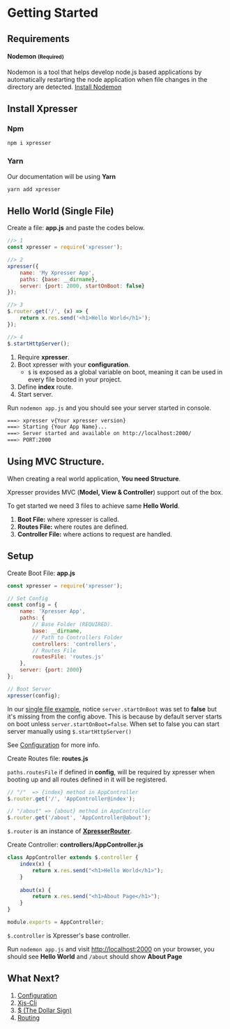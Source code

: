 # Getting Started

## Requirements

#### Nodemon <small>(Required)</small>
Nodemon is a tool that helps develop node.js based applications by automatically restarting the node application when file changes in the directory are detected.
[Install Nodemon](https://www.npmjs.com/package/nodemon)

## Install Xpresser
### Npm
```sh
npm i xpresser
```
### Yarn
Our documentation will be using **Yarn**
```sh
yarn add xpresser
```

## Hello World (Single File)
Create a file: **app.js** and paste the codes below.
```javascript
//> 1
const xpresser = require('xpresser');

//> 2
xpresser({
    name: 'My Xpresser App',
    paths: {base: __dirname},
    server: {port: 2000, startOnBoot: false}
});

//> 3
$.router.get('/', (x) => {
    return x.res.send('<h1>Hello World</h1>');
});

//> 4
$.startHttpServer();
```

1. Require **xpresser**.
2. Boot xpresser with your **configuration**.
    * `$` is exposed as a global variable on boot, meaning it can be used in every file booted in your project.
3. Define **index** route.
4. Start server.

Run ```nodemon app.js``` and you should see your server started in console.
```sh
===> xpresser v{Your xpresser version}
===> Starting {Your App Name}...
===> Server started and available on http://localhost:2000/
===> PORT:2000
```

## Using MVC Structure.
When creating a real world application, **You need Structure**.

Xpresser provides MVC (**Model, View & Controller**) support out of the box.

To get started we need 3 files to achieve same **Hello World**.

1. **Boot File:** where xpresser is called.
2. **Routes File:** where routes are defined.
3. **Controller File:** where actions to request are handled.


## Setup
Create Boot File: **app.js**
```javascript
const xpresser = require('xpresser');

// Set Config
const config = {
    name: 'Xpresser App',
    paths: {
        // Base Folder (REQUIRED).
        base: __dirname,
        // Path to Controllers Folder
        controllers: 'controllers',
        // Routes File
        routesFile: 'routes.js'
    },
    server: {port: 2000}
};

// Boot Server
xpresser(config);
```

In our [single file example](#hello-world-single-file), notice `server.startOnBoot` was set to **false** but it's missing from the config above.
This is because by default server starts on boot unless `server.startOnBoot=false`. When set to false you can start server manually using `$.startHttpServer()`

See [Configuration](./configuration/) for more info.

Create Routes file: **routes.js**

`paths.routesFile` if defined in **config**, will be required by xpresser when booting up and all routes defined in it will be registered.
```javascript
// "/"  => {index} method in AppController
$.router.get('/', 'AppController@index');

// "/about" => {about} method in AppController
$.router.get('/about', 'AppController@about');
```
`$.router` is an instance of [**XpresserRouter**](../router/readme.md).

Create Controller: **controllers/AppController.js**
```javascript
class AppController extends $.controller {
    index(x) {
        return x.res.send("<h1>Hello World</h1>");
    }
    
    about(x) {
        return x.res.send("<h1>About Page</h1>");
    }
}

module.exports = AppController;
```
`$.controller` is Xpresser's base controller.

Run `nodemon app.js` and visit [http://localhost:2000](http://localhost:2000) on your browser, you should see **Hello World** and `/about` should show **About Page**


## What Next?

1. [Configuration](./configuration/)
2. [Xjs-Cli](./xjs-cli.md)
3. [$ (The Dollar Sign)](./dollar-sign.md)
4. [Routing](./router/readme.md)
